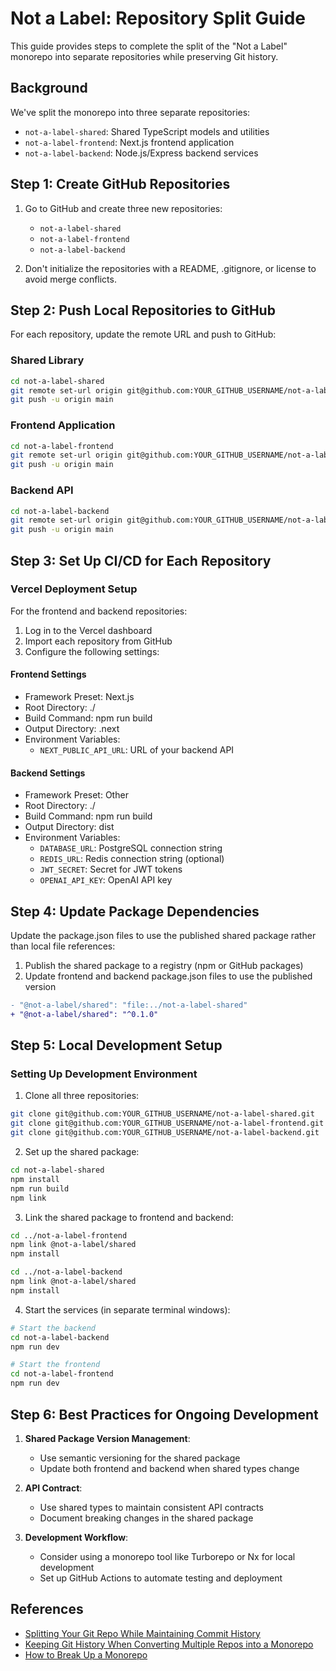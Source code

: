# Not a Label: Repository Split Guide

This guide provides steps to complete the split of the "Not a Label" monorepo into separate repositories while preserving Git history.

## Background

We've split the monorepo into three separate repositories:
- `not-a-label-shared`: Shared TypeScript models and utilities
- `not-a-label-frontend`: Next.js frontend application
- `not-a-label-backend`: Node.js/Express backend services

## Step 1: Create GitHub Repositories

1. Go to GitHub and create three new repositories:
   - `not-a-label-shared`
   - `not-a-label-frontend` 
   - `not-a-label-backend`

2. Don't initialize the repositories with a README, .gitignore, or license to avoid merge conflicts.

## Step 2: Push Local Repositories to GitHub

For each repository, update the remote URL and push to GitHub:

### Shared Library
```bash
cd not-a-label-shared
git remote set-url origin git@github.com:YOUR_GITHUB_USERNAME/not-a-label-shared.git
git push -u origin main
```

### Frontend Application
```bash
cd not-a-label-frontend  
git remote set-url origin git@github.com:YOUR_GITHUB_USERNAME/not-a-label-frontend.git
git push -u origin main
```

### Backend API
```bash
cd not-a-label-backend
git remote set-url origin git@github.com:YOUR_GITHUB_USERNAME/not-a-label-backend.git
git push -u origin main
```

## Step 3: Set Up CI/CD for Each Repository

### Vercel Deployment Setup

For the frontend and backend repositories:

1. Log in to the Vercel dashboard
2. Import each repository from GitHub
3. Configure the following settings:

#### Frontend Settings
- Framework Preset: Next.js
- Root Directory: ./
- Build Command: npm run build
- Output Directory: .next
- Environment Variables:
  - `NEXT_PUBLIC_API_URL`: URL of your backend API

#### Backend Settings
- Framework Preset: Other
- Root Directory: ./
- Build Command: npm run build
- Output Directory: dist
- Environment Variables:
  - `DATABASE_URL`: PostgreSQL connection string
  - `REDIS_URL`: Redis connection string (optional)
  - `JWT_SECRET`: Secret for JWT tokens
  - `OPENAI_API_KEY`: OpenAI API key

## Step 4: Update Package Dependencies

Update the package.json files to use the published shared package rather than local file references:

1. Publish the shared package to a registry (npm or GitHub packages)
2. Update frontend and backend package.json files to use the published version

```diff
- "@not-a-label/shared": "file:../not-a-label-shared"
+ "@not-a-label/shared": "^0.1.0"
```

## Step 5: Local Development Setup

### Setting Up Development Environment

1. Clone all three repositories:
```bash
git clone git@github.com:YOUR_GITHUB_USERNAME/not-a-label-shared.git
git clone git@github.com:YOUR_GITHUB_USERNAME/not-a-label-frontend.git
git clone git@github.com:YOUR_GITHUB_USERNAME/not-a-label-backend.git
```

2. Set up the shared package:
```bash
cd not-a-label-shared
npm install
npm run build
npm link
```

3. Link the shared package to frontend and backend:
```bash
cd ../not-a-label-frontend
npm link @not-a-label/shared
npm install

cd ../not-a-label-backend
npm link @not-a-label/shared
npm install
```

4. Start the services (in separate terminal windows):
```bash
# Start the backend
cd not-a-label-backend
npm run dev

# Start the frontend
cd not-a-label-frontend
npm run dev
```

## Step 6: Best Practices for Ongoing Development

1. **Shared Package Version Management**:
   - Use semantic versioning for the shared package
   - Update both frontend and backend when shared types change

2. **API Contract**:
   - Use shared types to maintain consistent API contracts
   - Document breaking changes in the shared package

3. **Development Workflow**:
   - Consider using a monorepo tool like Turborepo or Nx for local development
   - Set up GitHub Actions to automate testing and deployment

## References

- [Splitting Your Git Repo While Maintaining Commit History](https://amandawalkerbrubaker.medium.com/splitting-your-git-repo-while-maintaining-commit-history-35b9f4597514)
- [Keeping Git History When Converting Multiple Repos into a Monorepo](https://medium.com/@chris_72272/keeping-git-history-when-converting-multiple-repos-into-a-monorepo-97641744d928)
- [How to Break Up a Monorepo](https://gist.github.com/prestwich/afb540efce1d3995a5875a27579f5831) 
